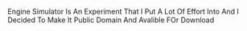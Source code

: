 Engine Simulator Is An Experiment That I Put A Lot Of Effort Into And I Decided To Make It Public Domain And Avalible FOr Download
